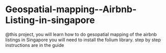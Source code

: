 # Geospatial-mapping--Airbnb-Listing-in-singapore

@this project, you will learn how to do gesopatial mapping of the airbnb listings in Singapore
you will need to install the folium library.
step by step instructions are in the guide
